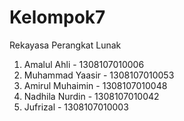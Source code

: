 # Kelompok7
Rekayasa Perangkat Lunak

1. Amalul Ahli - 1308107010006
2. Muhammad Yaasir - 1308107010053
3. Amirul Muhaimin - 1308107010048
4. Nadhila Nurdin - 1308107010042
5. Jufrizal - 1308107010003
